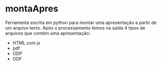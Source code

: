 montaApres
========

Ferramenta escrita em python para montar uma apresentação a partir de um
arquivo texto. Após o processamento temos na saída 4 tipos de arquivos que 
contém uma apresentação: 
- HTML com js
- pdf
- ODP
- ODF


